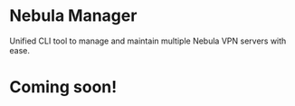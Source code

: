 # Nebula Manager
Unified CLI tool to manage and maintain multiple Nebula VPN servers with ease.

# Coming soon!
